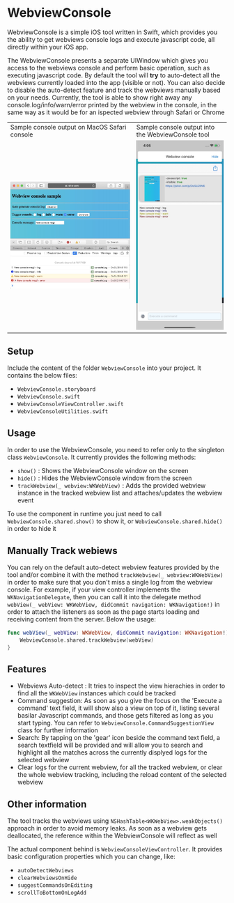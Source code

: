 # WebviewConsole
WebviewConsole is a simple iOS tool written in Swift, which provides you the ability to get webviews console logs and execute javascript code, all directly within your iOS app. 

The WebviewConsole presents a separate UIWindow which gives you access to the webviews console and perform basic operation, such as executing javascript code.
By default the tool will **try** to auto-detect all the webviews currently loaded into the app (visible or not). You can also decide to disable the auto-detect feature and track 
the webviews manually based on your needs. Currently, the tool is able to show right away any console.log/info/warn/error printed by the webview in the console, in the same way as it would be for an ispected webview through Safari or Chrome

<table>
    <tr>
      <td>Sample console output on MacOS Safari console</td>
      <td>Sample console output into the WebviewConsole tool</td>
    </tr>
    <tr>
        <td><img src="images/sample_safari.jpg"/></td>
        <td><img src="images/sample_iphone.jpg"/></td>
    </tr>

</table>

## Setup

Include the content of the folder `WebviewConsole` into your project. It contains the below files:
* `WebviewConsole.storyboard`
* `WebviewConsole.swift`
* `WebviewConsoleViewController.swift`
* `WebviewConsoleUtilities.swift`

## Usage

In order to use the WebviewConsole, you need to refer only to the singleton class `WebviewConsole`. It currently provides the following methods:
* `show()` : Shows the WebviewConsole window on the screen
* `hide()` : Hides the WebviewConsole window from the screen
* `trackWebview(_ webview:WKWebView)` : Adds the provided webview instance in the tracked webview list and attaches/updates the webview event

To use the component in runtime you just need to call `WebviewConsole.shared.show()` to show it, or `WebviewConsole.shared.hide()` in order to hide it

## Manually Track webiews

You can rely on the default auto-detect webview features provided by the tool and/or combine it with the method `trackWebview(_ webview:WKWebView)` in order to make sure that you don't miss a single log from the webview console.
For example, if your view controller implements the `WKNavigationDelegate`, then you can call it into the delegate method `webView(_ webView: WKWebView, didCommit navigation: WKNavigation!)` in order to attach the listeners as soon as the page starts loading and receiving content from the server. Below the usage:

```swift
func webView(_ webView: WKWebView, didCommit navigation: WKNavigation!) {
    WebviewConsole.shared.trackWebview(webView)
}
```

## Features

* Webviews Auto-detect : It tries to inspect the view hierachies in order to find all the `WKWebView` instances which could be tracked
* Command suggestion: As soon as you give the focus on the 'Execute a command' text field, it will show also a view on top of it, listing several basilar Javascript commands, and those gets filtered as long as you start typing. You can refer to `WebviewConsole.CommandSuggestionView` class for further information
* Search: By tapping on the 'gear' icon beside the command text field, a search textfield will be provided and will allow you to search and highlight all the matches across the currently displyed logs for the selected webview
* Clear logs for the current webview, for all the tracked webview, or clear the whole webview tracking, including the reload content of the selected webview

## Other information

The tool tracks the webviews using `NSHashTable<WKWebView>.weakObjects()` approach in order to avoid memory leaks. As soon as a webview gets deallocated, the reference within the WebviewConsole will reflect as well

The actual component behind is `WebviewConsoleViewController`. It provides basic configuration properties which you can change, like:
* `autoDetectWebviews`
* `clearWebviewsOnHide`
* `suggestCommandsOnEditing`
* `scrollToBottomOnLogAdd`


